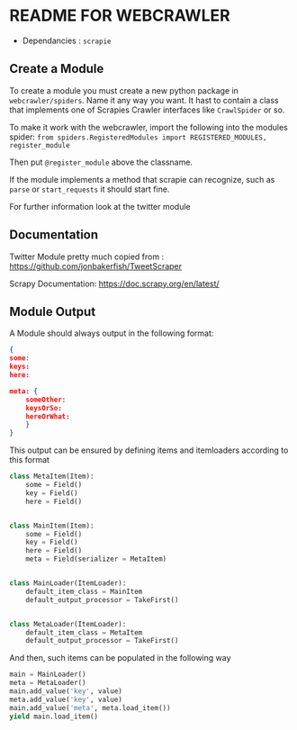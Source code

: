 # README FOR WEBCRAWLER

- Dependancies : ``scrapie``

## Create a Module

To create a module you must create a new python package in ``webcrawler/spiders``.
Name it any way you want. It hast to contain a class that implements one of Scrapies
Crawler interfaces like ``CrawlSpider`` or so.

To make it work with the webcrawler, import the following into the modules spider:
``from spiders.RegisteredModules import REGISTERED_MODULES, register_module``

Then put ``@register_module`` above the classname.

If the module implements a method that scrapie can recognize, such as ``parse`` or ``start_requests`` it should start
fine.

For further information look at the twitter module

## Documentation

Twitter Module pretty much copied from : https://github.com/jonbakerfish/TweetScraper

Scrapy Documentation: https://doc.scrapy.org/en/latest/

## Module Output

A Module should always output in the following format:
```json
{
some:
keys:
here:

meta: {
    someOther:
    keysOrSo:
    hereOrWhat:
    }
}
```
This output can be ensured by defining items and itemloaders according to this format

```python
class MetaItem(Item):
    some = Field()
    key = Field()
    here = Field()


class MainItem(Item):
    some = Field()
    key = Field()
    here = Field()
    meta = Field(serializer = MetaItem)


class MainLoader(ItemLoader):
    default_item_class = MainItem
    default_output_processor = TakeFirst()


class MetaLoader(ItemLoader):
    default_item_class = MetaItem
    default_output_processor = TakeFirst()
```

And then, such items can be populated in the following way

```python
main = MainLoader()
meta = MetaLoader()
main.add_value('key', value)
meta.add_value('key', value)
main.add_value('meta', meta.load_item())
yield main.load_item()
```